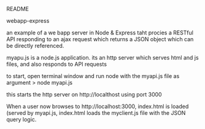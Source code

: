 README

webapp-express

an example of a we bapp server in Node & Express taht procies a RESTful API responding to an ajax request which returns a JSON object which can be directly referenced.

myapu.js is a node.js application. its an http server which serves html and js files,
and also responds to API requests

to start, open terminal window and run node with the myapi.js file as argument
    > node myapi.js

this starts the http server on http://localthost using port 3000

When a user now browses to http://localhost:3000, index.html is loaded (served by myapi.js, 
index.html loads the myclient.js file with the JSON query logic.


